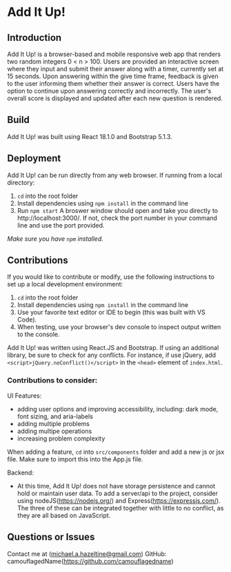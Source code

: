 # Add It Up!

## Introduction

Add It Up! is a browser-based and mobile responsive web app that renders two random integers 0 < n > 100. Users are provided an interactive screen where they input and submit their answer along with a timer, currently set at 15 seconds. Upon answering within the give time frame, feedback is given to the user informing them whether their answer is correct. Users have the option to continue upon answering correctly and incorrectly. The user's overall score is displayed and updated after each new question is rendered.

## Build

Add It Up! was built using React 18.1.0 and Bootstrap 5.1.3.


## Deployment
Add It Up! can be run directly from any web browser. If running from a local directory:
1. `cd` into the root folder
2. Install dependencies using `npm install` in the command line
3. Run `npm start`
A broswer window should open and take you directly to http://localhost:3000/. If not, check the port number in your command line and use the port provided.

*Make sure you have `npm` installed.*


## Contributions
If you would like to contribute or modify, use the following instructions to set up a local development environment:

1. `cd` into the root folder
2. Install dependencies using `npm install` in the command line
3. Use your favorite text editor or IDE to begin (this was built with VS Code).
4. When testing, use your browser's dev console to inspect output written to the console.

Add It Up! was written using React.JS and Bootstrap. If using an additional library, be sure to check for any conflicts. For instance, if use jQuery, add `<script>jQuery.noConflict()</script>` in the `<head>` element of `index.html`.

### Contributions to consider:
UI Features:
- adding user options and improving accessibility, including: dark mode, font sizing, and aria-labels
- adding multiple problems
- adding multipe operations
- increasing problem complexity

When adding a feature, `cd` into `src/components` folder and add a new js or jsx file. Make sure to import this into the App.js file.

Backend:
- At this time, Add It Up! does not have storage persistence and cannot hold or maintain user data. To add a server/api to the project, consider using nodeJS(https://nodejs.org/) and Express(https://expressjs.com/). The three of these can be integrated together with little to no conflict, as they are all based on JavaScript.

## Questions or Issues
Contact me at (michael.a.hazeltine@gmail.com)
GitHub: camouflagedName(https://github.com/camouflagedname)